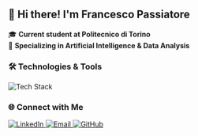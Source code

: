 ## 👋 Hi there! I'm **Francesco Passiatore**  

🎓 **Current student at Politecnico di Torino**  
🚀 **Specializing in Artificial Intelligence & Data Analysis**

### 🛠️ Technologies & Tools  
![Tech Stack](https://skillicons.dev/icons?i=python,js,react,git,java,rust,ts)  

### 🌐 Connect with Me  

<p>
  <a href="https://www.linkedin.com/in/francesco-passiatore-a0432a353" target="_blank">
    <img src="https://img.shields.io/badge/-LinkedIn-%230A66C2?style=for-the-badge&logo=linkedin&logoColor=white" alt="LinkedIn"/>
  </a>

  <a href="mailto:frank.passiatore@gmail.com" target="_blank">
    <img src="https://img.shields.io/badge/-Email-%23D44638?style=for-the-badge&logo=gmail&logoColor=white" alt="Email"/>
  </a>

  <a href="https://github.com/FrancescoPassiatore" target="_blank">
    <img src="https://img.shields.io/badge/-GitHub-%2312100E?style=for-the-badge&logo=github&logoColor=white" alt="GitHub"/>
  </a>
</p>
